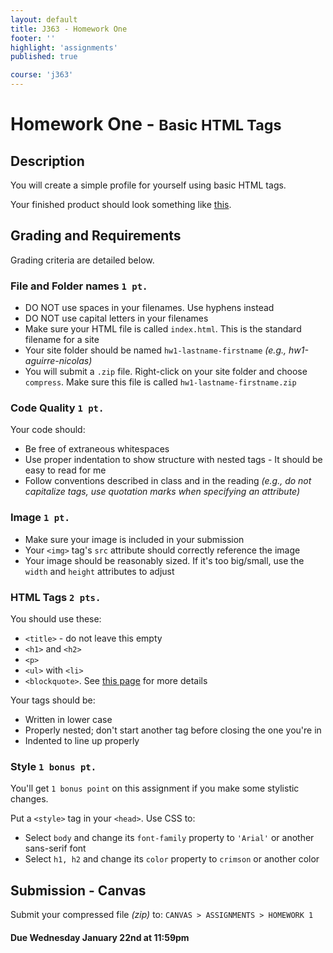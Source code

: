 ```yaml
---
layout: default
title: J363 - Homework One
footer: ''
highlight: 'assignments'
published: true

course: 'j363'
---
```

# Homework One - <small>Basic HTML Tags</small>
## Description
You will create a simple profile for yourself using basic HTML tags.

Your finished product should look something like [this](img/hw1-finished.png).

## Grading and Requirements
Grading criteria are detailed below.

### File and Folder names `1 pt.`
 * DO NOT use spaces in your filenames. Use hyphens instead
 * DO NOT use capital letters in your filenames
 * Make sure your HTML file is called `index.html`. This is the standard filename for a site
 * Your site folder should be named `hw1-lastname-firstname` _(e.g., hw1-aguirre-nicolas)_
 * You will submit a `.zip` file. Right-click on your site folder and choose `compress`. Make sure this file is called `hw1-lastname-firstname.zip`

### Code Quality `1 pt.`
Your code should:

 * Be free of extraneous whitespaces
 * Use proper indentation to show structure with nested tags - It should be easy to read for me
 * Follow conventions described in class and in the reading _(e.g., do not capitalize tags, use quotation marks when specifying an attribute)_

### Image `1 pt.`
 * Make sure your image is included in your submission
 * Your `<img>` tag's `src` attribute should correctly reference the image
 * Your image should be reasonably sized. If it's too big/small, use the `width` and `height` attributes to adjust

### HTML Tags `2 pts.`
You should use these:

 * `<title>` - do not leave this empty
 * `<h1>` and `<h2>`
 * `<p>`
 * `<ul>` with `<li>`
 * `<blockquote>`. See [this page](https://www.w3schools.com/tags/tag_blockquote.asp) for more details

Your tags should be:

 * Written in lower case
 * Properly nested; don't start another tag before closing the one you're in
 * Indented to line up properly

### Style `1 bonus pt.`
You'll get `1 bonus point` on this assignment if you make some stylistic changes.

Put a `<style>` tag in your `<head>`. Use CSS to:

 * Select `body` and change its `font-family` property to `'Arial'` or another sans-serif font
 * Select `h1, h2` and change its `color` property to `crimson` or another color

## Submission - Canvas
Submit your compressed file _(zip)_ to: `CANVAS > ASSIGNMENTS > HOMEWORK 1`

#### **Due Wednesday January 22nd at 11:59pm**